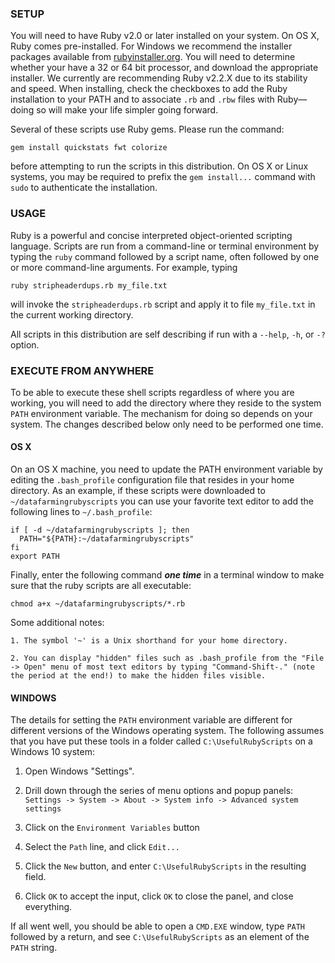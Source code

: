 ### SETUP

You will need to have Ruby v2.0 or later installed on your system.  On OS X, Ruby comes pre-installed.  For Windows we recommend the installer packages available from [rubyinstaller.org](http://rubyinstaller.org/).  You will need to determine whether your have a 32 or 64 bit processor, and download the appropriate installer.  We currently are recommending Ruby v2.2.X due to its stability and speed.  When installing, check the checkboxes to add the Ruby installation to your PATH and to associate `.rb` and `.rbw` files with Ruby&mdash;doing so will make your life simpler going forward.

Several of these scripts use Ruby gems.  Please run the command:

    gem install quickstats fwt colorize

before attempting to run the scripts in this distribution.  On OS X or Linux systems, you may be required to prefix the `gem install...` command with `sudo` to authenticate the installation.

### USAGE

Ruby is a powerful and concise interpreted object-oriented scripting language.  Scripts are run from a command-line or terminal environment by typing the `ruby` command followed by a script name, often followed by one or more command-line arguments.  For example, typing

    ruby stripheaderdups.rb my_file.txt

will invoke the `stripheaderdups.rb` script and apply it to file `my_file.txt` in the current working directory.

All scripts in this distribution are self describing if run with a `--help`, `-h`, or `-?` option.

### EXECUTE FROM ANYWHERE

To be able to execute these shell scripts regardless of where you are working, you will need to add the directory where they reside to the system `PATH` environment variable.  The mechanism for doing so depends on your system. The changes described below only need to be performed one time.

#### OS X

On an OS X machine, you need to update the PATH environment variable by editing the `.bash_profile` configuration file that resides in your home directory.  As an example, if these scripts were downloaded to `~/datafarmingrubyscripts` you can use your favorite text editor to add the following lines to `~/.bash_profile`:

    if [ -d ~/datafarmingrubyscripts ]; then
      PATH="${PATH}:~/datafarmingrubyscripts"
    fi
    export PATH

Finally, enter the following command ***one time*** in a terminal window to make sure that the ruby scripts are all executable:

    chmod a+x ~/datafarmingrubyscripts/*.rb

Some additional notes:

    1. The symbol '~' is a Unix shorthand for your home directory.

    2. You can display "hidden" files such as .bash_profile from the "File -> Open" menu of most text editors by typing "Command-Shift-." (note the period at the end!) to make the hidden files visible.

#### WINDOWS

The details for setting the `PATH` environment variable are different for different versions of the Windows operating system.  The following assumes that you have put these tools in a folder called `C:\UsefulRubyScripts` on a Windows 10 system:

  1. Open Windows "Settings".

  2. Drill down through the series of menu options and popup panels:
       `Settings -> System -> About -> System info -> Advanced system settings`

  3. Click on the `Environment Variables` button

  4. Select the `Path` line, and click `Edit...`

  5. Click the `New` button, and enter `C:\UsefulRubyScripts` in the resulting field.

  6. Click `OK` to accept the input, click `OK` to close the panel, and close everything.

If all went well, you should be able to open a `CMD.EXE` window, type `PATH` followed by a return, and see `C:\UsefulRubyScripts` as an element of the `PATH` string.
